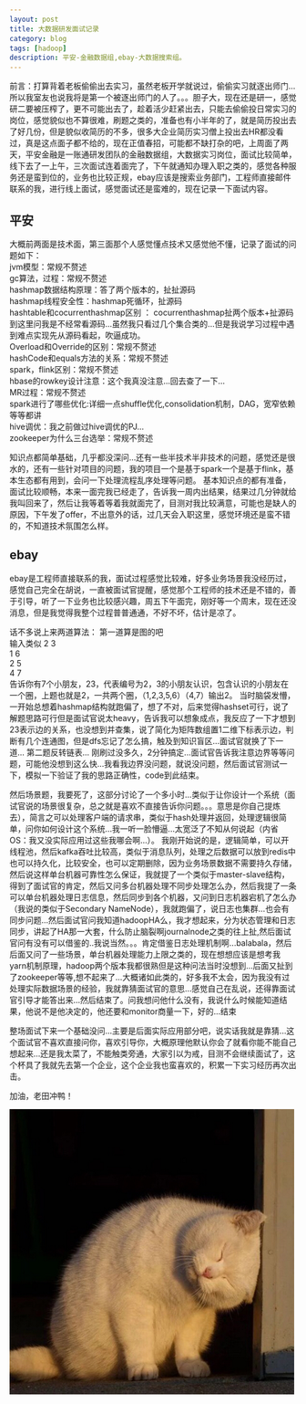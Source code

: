 ```yaml
---
layout: post
title: 大数据研发面试记录
category: blog
tags: [hadoop]
description: 平安-金融数据组,ebay-大数据搜索组。
---
```



前言：打算背着老板偷偷出去实习，虽然老板开学就说过，偷偷实习就逐出师门...所以我室友也说我将是第一个被逐出师门的人了。。。胆子大，现在还是研一，感觉研二要被压榨了，更不可能出去了，趁着活少赶紧出去，只能去偷偷投日常实习的岗位，感觉貌似也不算很难，刷题之类的，准备也有小半年的了，就是简历投出去了好几份，但是貌似收简历的不多，很多大企业简历实习僧上投出去HR都没看过，真是这点面子都不给的，现在正值春招，可能都不缺打杂的吧，上周面了两天，平安金融是一账通研发团队的金融数据组，大数据实习岗位，面试比较简单，线下去了一上午，三次面试连着面完了，下午就通知办理入职之类的，感觉各种服务还是蛮到位的，业务也比较正规，ebay应该是搜索业务部门，工程师直接邮件联系的我，进行线上面试，感觉面试还是蛮难的，现在记录一下面试内容。

## 平安
大概前两面是技术面，第三面那个人感觉懂点技术又感觉他不懂，记录了面试的问题如下：  
jvm模型：常规不赘述   
gc算法，过程：常规不赘述    
hashmap数据结构原理：答了两个版本的，扯扯源码  
hashmap线程安全性：hashmap死循环，扯源码  
hashtable和cocurrenthashmap区别 ： cocurrenthashmap扯两个版本+扯源码   
到这里问我是不经常看源码...虽然我只看过几个集合类的...但是我说学习过程中遇到难点实现先从源码看起，吹逼成功。  
Overload和Override的区别：常规不赘述   
hashCode和equals方法的关系：常规不赘述     
spark，flink区别：常规不赘述   
hbase的rowkey设计注意：这个我真没注意...回去查了一下...   
MR过程：常规不赘述   
spark进行了哪些优化:详细一点shuffle优化,consolidation机制，DAG，宽窄依赖等等都讲   
hive调优：我之前做过hive调优的PJ...   
zookeeper为什么三台选举：常规不赘述     

知识点都简单基础，几乎都没深问...还有一些半技术半非技术的问题，感觉还是很水的，还有一些针对项目的问题，我的项目一个是基于spark一个是基于flink，基本生态都有用到，会问一下处理流程乱序处理等问题。
基本知识点的都有准备，面试比较顺畅，本来一面完我已经走了，告诉我一周内出结果，结果过几分钟就给我叫回来了，然后让我等着等着我就面完了，目测对我比较满意，可能也是缺人的原因，下午发了offer，不出意外的话，过几天会入职这里，感觉环境还是蛮不错的，不知道技术氛围怎么样。

## ebay

ebay是工程师直接联系的我，面试过程感觉比较难，好多业务场景我没经历过，感觉自己完全在胡说，一直被面试官提醒，感觉那个工程师的技术还是不错的，善于引导，听了一下业务也比较感兴趣，周五下午面完，刚好等一个周末，现在还没消息，但是我觉得我整个过程普普通通，不好不坏，估计是凉了。

话不多说上来两道算法：
第一道算是图的吧  
输入类似
2 3    
1 6    
2 5    
4 7    
告诉你有7个小朋友，23，代表编号为2，3的小朋友认识，包含认识的小朋友在一个圈，上题也就是2，一共两个圈，（1,2,3,5,6）（4,7）输出2。
当时脑袋发懵，一开始总想着hashmap结构就跑偏了，想了不对，后来觉得hashset可行，说了解题思路可行但是面试官说太heavy，告诉我可以想象成点，我反应了一下才想到23表示边的关系，也没想到并查集，说了简化为矩阵数组置1二维下标表示边，判断有几个连通图，但是dfs忘记了怎么搞，触及到知识盲区...面试官就换了下一道...
第二题反转链表...
刚刷过没多久，2分钟搞定...面试官告诉我注意边界等等问题，可能他没想到这么快...我看我边界没问题，就说没问题，然后面试官测试一下，模拟一下验证了我的思路正确性，code到此结束。

然后场景题，我要死了，这部分讨论了一个多小时...类似于让你设计一个系统（面试官说的场景很复杂，总之就是喜欢不直接告诉你问题。。。意思是你自己提炼去），简言之可以处理客户端的请求串，类似于hash处理并返回，处理逻辑很简单，问你如何设计这个系统...我一听一脸懵逼...太宽泛了不知从何说起（内省OS：我又没实际应用过这些我哪会啊...）。
我刚开始说的是，逻辑简单，可以开线程池，然后kafka吞吐比较高，类似于消息队列，处理之后数据可以放到redis中也可以持久化，比较安全，也可以定期删除，因为业务场景数据不需要持久存储，然后说这样单台机器可靠性怎么保证，我就提了一个类似于master-slave结构，得到了面试官的肯定，然后又问多台机器处理不同步处理怎么办，然后我提了一条可以单台机器处理日志信息，然后同步到各个机器，又问到日志机器宕机了怎么办（我说的类似于Secondary NameNode），我就跑偏了，说日志也集群...也会有同步问题...然后面试官问我知道hadoopHA么，我才想起来，分为状态管理和日志同步，讲起了HA那一大套，什么防止脑裂啊journalnode之类的往上扯,然后面试官问有没有可以借鉴的..我说当然。。。肯定借鉴日志处理机制啊...balabala，然后后面又问了一些场景，单台机器处理能力上限之类的，现在想想应该是想考我yarn机制原理，hadoop两个版本我都很熟但是这种问法当时没想到...后面又扯到了zookeeper等等,想不起来了...大概诸如此类的，好多我不太会，因为我没有过处理实际数据场景的经验，我就靠猜面试官的意思...感觉自己在乱说，还得靠面试官引导才能答出来...然后结束了。问我想问他什么没有，我说什么时候能知道结果，他说不是他决定的，他还要和monitor商量一下，好的...结束

整场面试下来一个基础没问...主要是后面实际应用部分吧，说实话我就是靠猜...这个面试官不喜欢直接问你，喜欢引导你，大概原理他默认你会了就看你能不能自己想起来...还是我太菜了，不能触类旁通，大家引以为戒，目测不会继续面试了，这个杯具了我就先去第一个企业，这个企业我也蛮喜欢的，积累一下实习经历再次出击。

加油，老田冲鸭！  

![](https://github.com/Yangtiancoder/Yangtiancoder.github.io/blob/master/assets/images/cat.png?raw=true)





